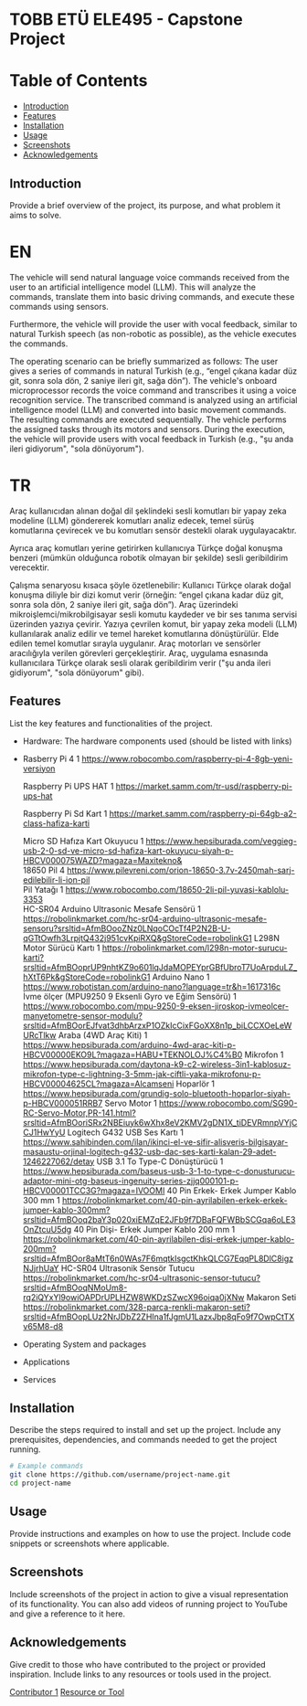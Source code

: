 # TOBB ETÜ ELE495 - Capstone Project

# Table of Contents
- [Introduction](#introduction)
- [Features](#features)
- [Installation](#installation)
- [Usage](#usage)
- [Screenshots](#screenshots)
- [Acknowledgements](#acknowledgements)

## Introduction
Provide a brief overview of the project, its purpose, and what problem it aims to solve.

# EN
The vehicle will send natural language voice commands received from the user to an artificial intelligence model (LLM). This will analyze the commands, translate them into basic driving commands, and execute these commands using sensors.

Furthermore, the vehicle will provide the user with vocal feedback, similar to natural Turkish speech (as non-robotic as possible), as the vehicle executes the commands.

The operating scenario can be briefly summarized as follows: The user gives a series of commands in natural Turkish (e.g., “engel çıkana kadar düz git, sonra sola dön, 2 saniye ileri git, sağa dön”). The vehicle's onboard microprocessor records the voice command and transcribes it using a voice recognition service. The transcribed command is analyzed using an artificial intelligence model (LLM) and converted into basic movement commands. The resulting commands are executed sequentially. The vehicle performs the assigned tasks through its motors and sensors. During the execution, the vehicle will provide users with vocal feedback in Turkish (e.g., "şu anda ileri gidiyorum", "sola dönüyorum").

# TR
Araç kullanıcıdan alınan doğal dil şeklindeki sesli komutları bir yapay zeka modeline (LLM) göndererek komutları analiz edecek, temel sürüş komutlarına çevirecek ve bu komutları sensör destekli olarak uygulayacaktır.

Ayrıca araç komutları yerine getirirken kullanıcıya Türkçe doğal konuşma benzeri (mümkün olduğunca robotik olmayan bir şekilde) sesli geribildirim verecektir. 

Çalışma senaryosu kısaca şöyle özetlenebilir: Kullanıcı Türkçe olarak doğal konuşma diliyle bir dizi komut verir (örneğin: “engel çıkana kadar düz git, sonra sola dön, 2 saniye ileri git, sağa dön”). Araç üzerindeki mikroişlemci/mikrobilgisayar sesli komutu kaydeder ve bir ses tanıma servisi üzerinden yazıya çevirir. Yazıya çevrilen komut, bir yapay zeka modeli (LLM) kullanılarak analiz edilir ve temel hareket komutlarına dönüştürülür. Elde edilen temel komutlar sırayla uygulanır. Araç motorları ve sensörler aracılığıyla verilen görevleri gerçekleştirir. Araç, uygulama esnasında kullanıcılara Türkçe olarak sesli olarak geribildirim verir ("şu anda ileri gidiyorum", "sola dönüyorum" gibi). 


## Features
List the key features and functionalities of the project.
- Hardware: The hardware components used (should be listed with links)
- 
  Rasberry Pi 4			1	https://www.robocombo.com/raspberry-pi-4-8gb-yeni-versiyon
    
  Raspberry Pi UPS HAT			1	https://market.samm.com/tr-usd/raspberry-pi-ups-hat
    
  Raspberry Pi  Sd Kart			1	https://market.samm.com/raspberry-pi-64gb-a2-class-hafiza-karti
    
  Micro SD Hafıza Kart Okuyucu        			1	https://www.hepsiburada.com/veggieg-usb-2-0-sd-ve-micro-sd-hafiza-kart-okuyucu-siyah-p-HBCV000075WAZD?magaza=Maxitekno&  
  18650 Pil			4	https://www.pilevreni.com/orion-18650-3.7v-2450mah-sarj-edilebilir-li-ion-pil  
  Pil Yatağı			1	https://www.robocombo.com/18650-2li-pil-yuvasi-kablolu-3353  
  HC-SR04 Arduino Ultrasonic Mesafe Sensörü			1	https://robolinkmarket.com/hc-sr04-arduino-ultrasonic-mesafe-sensoru?srsltid=AfmBOooZNz0LNqoCOcTf4P2N2B-U-qGTtOwfh3LrpjtQ432j951cvKpiRXQ&gStoreCode=robolinkG1
  L298N Motor Sürücü Kartı			1	https://robolinkmarket.com/l298n-motor-surucu-karti?srsltid=AfmBOoprUP9nhtKZ9o601lqJdaMOPEYprGBfUbroT7UoArpduLZ_hXtT6Pk&gStoreCode=robolinkG1
  Arduino Nano			1	https://www.robotistan.com/arduino-nano?language=tr&h=1617316c
  İvme ölçer (MPU9250 9 Eksenli Gyro ve Eğim Sensörü)			1	https://www.robocombo.com/mpu-9250-9-eksen-jiroskop-ivmeolcer-manyetometre-sensor-modulu?srsltid=AfmBOorEJfvat3dhbArzxP1OZkIcCixFGoXX8n1p_biLCCXOeLeWURcTlkw
  Araba (4WD Araç Kiti)			1	https://www.hepsiburada.com/arduino-4wd-arac-kiti-p-HBCV00000EKO9L?magaza=HABU+TEKNOLOJ%C4%B0
  Mikrofon			1	https://www.hepsiburada.com/daytona-k9-c2-wireless-3in1-kablosuz-mikrofon-type-c-lightning-3-5mm-jak-ciftli-yaka-mikrofonu-p-HBCV00004625CL?magaza=Alcamseni
  Hoparlör			1	https://www.hepsiburada.com/grundig-solo-bluetooth-hoparlor-siyah-p-HBCV000051RRB7
  Servo Motor			1	https://www.robocombo.com/SG90-RC-Servo-Motor,PR-141.html?srsltid=AfmBOoriSRx2NBEiuyk6wXhx8eV2KMV2gDN1X_tiDEVRmnpVYjCCJ1HwYyU
  Logitech G432 USB Ses Kartı			1	https://www.sahibinden.com/ilan/ikinci-el-ve-sifir-alisveris-bilgisayar-masaustu-orjinal-logitech-g432-usb-dac-ses-karti-kalan-29-adet-1246227062/detay
  USB 3.1 To Type-C Dönüştürücü			1	https://www.hepsiburada.com/baseus-usb-3-1-to-type-c-donusturucu-adaptor-mini-otg-baseus-ingenuity-series-zjjq000101-p-HBCV00001TCC3G?magaza=IVOOMI
  40 Pin Erkek- Erkek Jumper Kablo 300 mm			1	https://robolinkmarket.com/40-pin-ayrilabilen-erkek-erkek-jumper-kablo-300mm?srsltid=AfmBOoq2baY3p020xiEMZqE2JFb9f7DBaFQFWBbSCGqa6oLE3OnZtcuU5dg
  40 Pin Dişi- Erkek Jumper Kablo 200 mm			1	https://robolinkmarket.com/40-pin-ayrilabilen-disi-erkek-jumper-kablo-200mm?srsltid=AfmBOor8aMtT6n0WAs7F6mqtkIsgctKhkQLCG7EqqPL8DlC8igzNJjrhUaY
  HC-SR04 Ultrasonik Sensör Tutucu				https://robolinkmarket.com/hc-sr04-ultrasonic-sensor-tutucu?srsltid=AfmBOoqNMoUm8-rq2iQYxYl9owiOAPDrUPLHZW8WKDzSZwcX96oiqa0jXNw
  Makaron Seti				https://robolinkmarket.com/328-parca-renkli-makaron-seti?srsltid=AfmBOopLUz2NrJDbZ2ZHIna1fJgmU1LazxJbp8qFo9f7OwpCtTXv65M8-d8
  
- Operating System and packages
- Applications 
- Services 

## Installation
Describe the steps required to install and set up the project. Include any prerequisites, dependencies, and commands needed to get the project running.

```bash
# Example commands
git clone https://github.com/username/project-name.git
cd project-name
```

## Usage
Provide instructions and examples on how to use the project. Include code snippets or screenshots where applicable.

## Screenshots
Include screenshots of the project in action to give a visual representation of its functionality. You can also add videos of running project to YouTube and give a reference to it here. 

## Acknowledgements
Give credit to those who have contributed to the project or provided inspiration. Include links to any resources or tools used in the project.

[Contributor 1](https://github.com/user1)
[Resource or Tool](https://www.nvidia.com)
